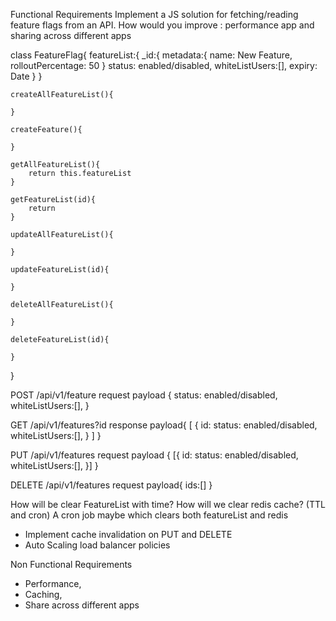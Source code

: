 Functional Requirements
Implement a JS solution for fetching/reading feature flags from an API. How would you improve : performance app and sharing across different apps


class FeatureFlag{
    featureList<Map>:{
        _id:{
            metadata:{
                name: New Feature,
                rolloutPercentage: 50
            }
            status: enabled/disabled,
            whiteListUsers:[],
            expiry: Date
        }
    }

    createAllFeatureList(){

    }

    createFeature(){

    }

    getAllFeatureList(){
        return this.featureList
    }

    getFeatureList(id){
        return
    }

    updateAllFeatureList(){

    }

    updateFeatureList(id){

    }

    deleteAllFeatureList(){

    }

    deleteFeatureList(id){

    }
}

POST /api/v1/feature
request payload {
    status: enabled/disabled,
    whiteListUsers:[],
}

GET /api/v1/features?id
response payload{
    [
        {
            id:
            status: enabled/disabled,
            whiteListUsers:[],
        }
    ]
}

PUT /api/v1/features
request payload {
    [{
        id:
        status: enabled/disabled,
        whiteListUsers:[],
    }]
}

DELETE /api/v1/features
request payload{
    ids:[]
}

How will be clear FeatureList with time?
How will we clear redis cache? (TTL and cron)
A cron job maybe which clears both featureList and redis
- Implement cache invalidation on PUT and DELETE
- Auto Scaling load balancer policies


Non Functional Requirements
- Performance, 
- Caching, 
- Share across different apps